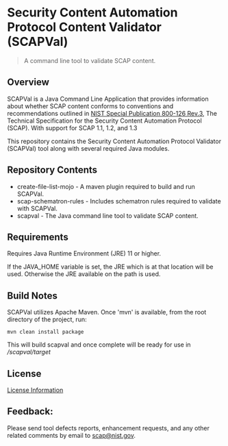 # Security Content Automation Protocol Content Validator (SCAPVal)

> A command line tool to validate SCAP content.

## Overview

SCAPVal is a Java Command Line Application that provides information about whether SCAP content conforms to 
conventions and recommendations outlined in [NIST Special Publication 800-126 Rev.3],
The Technical Specification for the Security Content Automation Protocol (SCAP). With support for SCAP 1.1, 1.2, and 1.3

This repository contains the Security Content Automation Protocol Validator (SCAPVal) tool along with several required Java modules.

## Repository Contents

- create-file-list-mojo - A maven plugin required to build and run SCAPVal.
- scap-schematron-rules - Includes schematron rules required to validate with SCAPVal.
- scapval - The Java command line tool to validate SCAP content.

## Requirements

Requires Java Runtime Environment (JRE) 11 or higher.

If the JAVA_HOME variable is set, the JRE which is at that location will be used. Otherwise the JRE available on the path is used.

## Build Notes

SCAPVal utilizes Apache Maven. Once 'mvn' is available, from the root directory of the project, run:

`mvn clean install package`

This will build scapval and once complete will be ready for use in */scapval/target*

## License

[License Information]

## Feedback:

Please send tool defects reports, enhancement requests, and any other related comments by email to scap@nist.gov.

[NIST Special Publication 800-126 Rev.3]:https://csrc.nist.gov/publications/detail/sp/800-126/rev-3/final
[License Information]:https://github.com/usnistgov/scapval/blob/master/scapval/src/main/distro/NOTICE.txt
